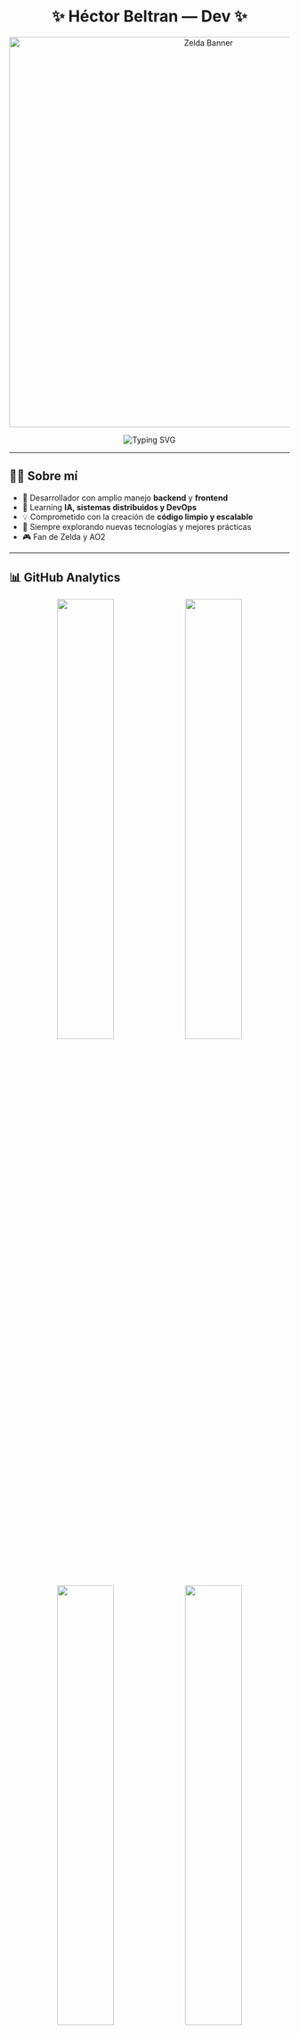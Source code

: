 <h1 align="center">   ✨ Héctor Beltran — Dev  ✨ </h1>  

<p align="center">   
  <img src="https://i.imgur.com/1ZvVkDc.gif" width="700" alt="Zelda Banner"/> 
</p>

<p align="center">
  <img src="https://readme-typing-svg.herokuapp.com?font=Fira+Code&weight=500&size=28&pause=1000&color=8E27F5&center=true&vCenter=true&width=600&lines=Full+Stack+Developer;Backend+%26+Frontend+Expert;Always+Learning+New+Tech" alt="Typing SVG" />
</p>

---

## 👨‍💻 Sobre mí

- 🚀 Desarrollador con amplio manejo **backend** y **frontend**   
- 🎯 Learning **IA, sistemas distribuidos y DevOps**   
- 💡 Comprometido con la creación de **código limpio y escalable**
- 🌱 Siempre explorando nuevas tecnologías y mejores prácticas
- 🎮 Fan de Zelda y AO2
---



## 📊 GitHub Analytics

<p align="center">   
  <img src="https://github-profile-summary-cards.vercel.app/api/cards/stats?username=HMBC03&theme=tokyonight" width="45%"/>   
  <img src="https://github-profile-summary-cards.vercel.app/api/cards/productive-time?username=HMBC03&theme=tokyonight" width="45%"/> 
</p>  

<p align="center">   
  <img src="https://github-profile-summary-cards.vercel.app/api/cards/repos-per-language?username=HMBC03&theme=tokyonight" width="45%"/>
  <img src="https://github-readme-streak-stats.herokuapp.com?user=HMBC03&theme=tokyonight&hide_border=true" width="45%"/>    
</p>  

<p align="center">   
  <img src="https://github-profile-summary-cards.vercel.app/api/cards/profile-details?username=HMBC03&theme=tokyonight" width="90%"/> 
</p>

---

## 🛠️ Tech Stack  

### 🔹 Lenguajes 

  <img src="https://img.shields.io/badge/Python-3776AB?style=for-the-badge&logo=python&logoColor=white" alt="Python"/>
  <img src="https://img.shields.io/badge/JavaScript-F7DF1E?style=for-the-badge&logo=javascript&logoColor=black" alt="JavaScript"/>
  <img src="https://img.shields.io/badge/TypeScript-007ACC?style=for-the-badge&logo=typescript&logoColor=white" alt="TypeScript"/>
  <img src="https://img.shields.io/badge/Java-ED8B00?style=for-the-badge&logo=java&logoColor=white" alt="Java"/>
  <img src="https://img.shields.io/badge/C++-00599C?style=for-the-badge&logo=c%2B%2B&logoColor=white" alt="C++"/>
  <img src="https://img.shields.io/badge/HTML5-E34F26?style=for-the-badge&logo=html5&logoColor=white" alt="HTML5"/>
  <img src="https://img.shields.io/badge/CSS3-1572B6?style=for-the-badge&logo=css3&logoColor=white" alt="CSS3"/>


### 🔹 Frameworks & Libraries
<img src="https://img.shields.io/badge/React-20232A?style=for-the-badge&logo=react&logoColor=61DAFB" alt="React"/>
  <img src="https://img.shields.io/badge/Node.js-43853D?style=for-the-badge&logo=node.js&logoColor=white" alt="Node.js"/>
  <img src="https://img.shields.io/badge/Spring-6DB33F?style=for-the-badge&logo=spring&logoColor=white" alt="Spring"/>
  <img src="https://img.shields.io/badge/Express.js-404D59?style=for-the-badge" alt="Express.js"/>
  <img src="https://img.shields.io/badge/FastAPI-005571?style=for-the-badge&logo=fastapi" alt="FastAPI"/>
  <img src="https://img.shields.io/badge/Tailwind_CSS-38B2AC?style=for-the-badge&logo=tailwind-css&logoColor=white" alt="Tailwind"/> 

### 🔹 Infraestructura & DevOps 
<img src="https://img.shields.io/badge/Docker-2496ED?style=for-the-badge&logo=docker&logoColor=white" alt="Docker"/>
  <img src="https://img.shields.io/badge/Kubernetes-326ce5.svg?&style=for-the-badge&logo=kubernetes&logoColor=white" alt="Kubernetes"/>
  <img src="https://img.shields.io/badge/Linux-FCC624?style=for-the-badge&logo=linux&logoColor=black" alt="Linux"/>
  <img src="https://img.shields.io/badge/Git-F05032?style=for-the-badge&logo=git&logoColor=white" alt="Git"/>
  <img src="https://img.shields.io/badge/GitHub-100000?style=for-the-badge&logo=github&logoColor=white" alt="GitHub"/>
  <img src="https://img.shields.io/badge/Vercel-000000?style=for-the-badge&logo=vercel&logoColor=white" alt="Vercel"/>
 

### 🔹 Bases de Datos 
<img src="https://img.shields.io/badge/MongoDB-4EA94B?style=for-the-badge&logo=mongodb&logoColor=white" alt="MongoDB"/>
  <img src="https://img.shields.io/badge/PostgreSQL-316192?style=for-the-badge&logo=postgresql&logoColor=white" alt="PostgreSQL"/>
  <img src="https://img.shields.io/badge/MySQL-00000F?style=for-the-badge&logo=mysql&logoColor=white" alt="MySQL"/>
 
### 🔹 Herramientas de Desarrollo
<img src="https://img.shields.io/badge/Visual_Studio_Code-0078D4?style=for-the-badge&logo=visual%20studio%20code&logoColor=white" alt="VS Code"/>
  <img src="https://img.shields.io/badge/Postman-FF6C37?style=for-the-badge&logo=postman&logoColor=white" alt="Postman"/>
  <img src="https://img.shields.io/badge/Figma-F24E1E?style=for-the-badge&logo=figma&logoColor=white" alt="Figma"/>
  <img src="https://img.shields.io/badge/Notion-000000?style=for-the-badge&logo=notion&logoColor=white" alt="Notion"/>
</p>

---

## 🎯 Actualmente

- 🔭 Trabajando en: **RAG**
- 🌱 Aprendiendo: **Kubernetes, Microservicios, Machine Learning**
- 👯 Buscando colaborar en: **Proyectos open source**
- 💬 Pregúntame sobre: **JavaScript, Python, arquitectura de software**



---


## 💻 Configuración de Desarrollo

```javascript
const hector = {
    code: ["JavaScript", "TypeScript", "Python", "Java", "C++"],
    askMeAbout: ["web dev", "backend", "AI", "clean code"],
    technologies: {
        frontEnd: {
            js: ["React"],
            css: ["Tailwind", "Styled Components"]
        },
        backEnd: {
            js: ["Node.js", "Express"],
            python: ["FastAPI", "Django"],
            java: ["Spring Boot"]
        },
        databases: ["MongoDB", "PostgreSQL", "MySQL", "Redis"],
        devOps: ["Docker", "Linux"],
        tools: ["Git", "Postman", "VS Code"]
    },
    currentFocus: "Building scalable applications with clean architecture"
};
```

---



## 🌐 Conecta conmigo 

<p align="center">   
  <a href="https://linkedin.com/in/hmbc">
    <img src="https://img.shields.io/badge/LinkedIn-0A66C2?style=for-the-badge&logo=linkedin&logoColor=white"/>
  </a>   
  <a href="mailto:HectorMBeltran@proton.me">
    <img src="https://img.shields.io/badge/Email-D14836?style=for-the-badge&logo=gmail&logoColor=white"/>
  </a>   
  <a href="https://hectorbeltran-developer.netlify.app/">
    <img src="https://img.shields.io/badge/Portfolio-000000?style=for-the-badge&logo=vercel&logoColor=white"/>
  </a>
</p>

---


<p align="center">
  <i>⭐️ De <a href="https://github.com/HMBC03">HMBC03</a></i>
</p>
